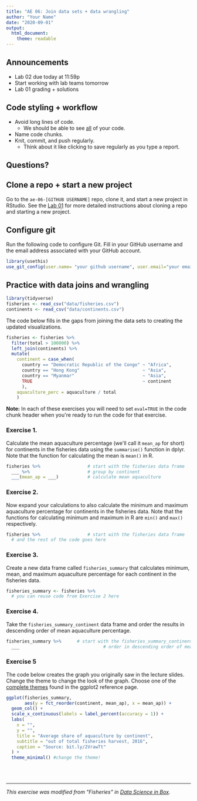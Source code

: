 ```yaml
---
title: "AE 06: Join data sets + data wrangling"
author: "Your Name"
date: "2020-09-01"
output: 
  html_document:
    theme: readable
---
```


## Announcements

- Lab 02 due today at 11:59p
- Start working with lab teams tomorrow
- Lab 01 grading + solutions

## Code styling + workflow 

- Avoid long lines of code. 
  - We should be able to see <u>all</u> of your code.
- Name code chunks.
- Knit, commit, and push regularly. 
  - Think about it like clicking to save regularly as you type a report.


## Questions? 


## Clone a repo + start a new project

Go to the `ae-06-[GITHUB USERNAME]` repo, clone it, and start a new project in RStudio. See the [Lab 01](https://sta199-fa20-002.netlify.app/labs/lab-01-hello-r.html#getting-started) for more detailed instructions about cloning a repo and starting a new project. 

## Configure git

Run the following code to configure Git. Fill in your GitHub username and the email address associated with your GitHub account. 


```r
library(usethis)
use_git_config(user.name= "your github username", user.email="your email")
```

## Practice with data joins and wrangling


```r
library(tidyverse)
fisheries <- read_csv("data/fisheries.csv")
continents <- read_csv("data/continents.csv")
```

The code below fills in the gaps from joining the data sets to creating the updated visualizations. 


```r
fisheries <- fisheries %>%
  filter(total > 100000) %>%
  left_join(continents) %>%
  mutate(
    continent = case_when(
      country == "Democratic Republic of the Congo" ~ "Africa",
      country == "Hong Kong"                        ~ "Asia",
      country == "Myanmar"                          ~ "Asia",
      TRUE                                          ~ continent
      ),
    aquaculture_perc = aquaculture / total
    )
```

**Note:** In each of these exercises you will need to set `eval=TRUE` in the code chunk header when you're 
ready to run the code for that exercise.

### Exercise 1.

Calculate the mean aquaculture percentage (we'll call it `mean_ap` for short) 
for continents in the fisheries data using the `summarise()` function in dplyr. 
Note that the function for calculating the mean is `mean()` in R.


```r
fisheries %>%                  # start with the fisheries data frame
  ___ %>%                      # group by continent
  ___(mean_ap = ___)           # calculate mean aquaculture
```

### Exercise 2.

Now expand your calculations to also calculate the minimum and maximum 
aquaculture percentage for continents in the fisheries data. Note that the 
functions for calculating minimum and maximum in R are `min()` and `max()`
respectively.


```r
fisheries %>%                  # start with the fisheries data frame
  # and the rest of the code goes here         
```

### Exercise 3.

Create a new data frame called `fisheries_summary` that calculates 
minimum, mean, and maximum aquaculture percentage for each continent in the 
fisheries data. 


```r
fisheries_summary <- fisheries %>%
  # you can reuse code from Exercise 2 here                        
```

### Exercise 4.

Take the `fisheries_summary_continent` data frame and order the results in descending 
order of mean aquaculture percentage.


```r
fisheries_summary %>%      # start with the fisheries_summary_continent data frame
  ___                                # order in descending order of mean_ap
```

### Exercise 5

The code below creates the graph you originally saw in the lecture slides. Change the theme to change the look of the graph. Choose one of the [complete themes](https://ggplot2.tidyverse.org/reference/ggtheme.html) found in the ggplot2 reference page.


```r
ggplot(fisheries_summary, 
       aes(y = fct_reorder(continent, mean_ap), x = mean_ap)) +
  geom_col() +
  scale_x_continuous(labels = label_percent(accuracy = 1)) +
  labs(
    x = "",
    y = "",
    title = "Average share of aquaculture by continent",
    subtitle = "out of total fisheries harvest, 2016",
    caption = "Source: bit.ly/2VrawTt"
  ) +
  theme_minimal() #change the theme!
```

<br><br>

<hr> 

*This exercise was modified from "Fisheries" in [Data Science in Box](https://datasciencebox.org/).*
